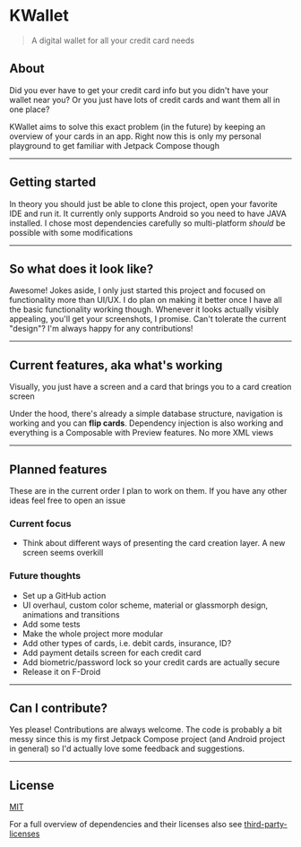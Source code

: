 # KWallet

> A digital wallet for all your credit card needs

## About
Did you ever have to get your credit card info but you didn't have your wallet near you?
Or you just have lots of credit cards and want them all in one place?

KWallet aims to solve this exact problem (in the future) by keeping an overview of your cards in an app.
Right now this is only my personal playground to get familiar with Jetpack Compose though

---

## Getting started
In theory you should just be able to clone this project, open your favorite IDE and run it. It currently only supports Android so you need to have JAVA installed. I chose most dependencies carefully so multi-platform _should_ be possible with some modifications

---

## So what does it look like?
Awesome! Jokes aside, I only just started this project and focused on functionality more than UI/UX. I do plan on making it better once I have all the basic functionality working though. Whenever it looks actually visibly appealing, you'll get your screenshots, I promise.
Can't tolerate the current "design"? I'm always happy for any contributions!

---

## Current features, aka what's working
Visually, you just have a screen and a card that brings you to a card creation screen

Under the hood, there's already a simple database structure, navigation is working and you can **flip cards**. Dependency injection is also working and everything is a Composable with Preview features. No more XML views

---

## Planned features
These are in the current order I plan to work on them. If you have any other ideas feel free to open an issue
### Current focus
- Think about different ways of presenting the card creation layer. A new screen seems overkill

### Future thoughts
- Set up a GitHub action
- UI overhaul, custom color scheme, material or glassmorph design, animations and transitions
- Add some tests
- Make the whole project more modular
- Add other types of cards, i.e. debit cards, insurance, ID?
- Add payment details screen for each credit card
- Add biometric/password lock so your credit cards are actually secure
- Release it on F-Droid

---

## Can I contribute?
Yes please! Contributions are always welcome. The code is probably a bit messy since this is my first Jetpack Compose project (and Android project in general) so I'd actually love some feedback and suggestions.

---

## License
[MIT](LICENSE.md)

For a full overview of dependencies and their licenses also see [third-party-licenses](/third-party-licenses)